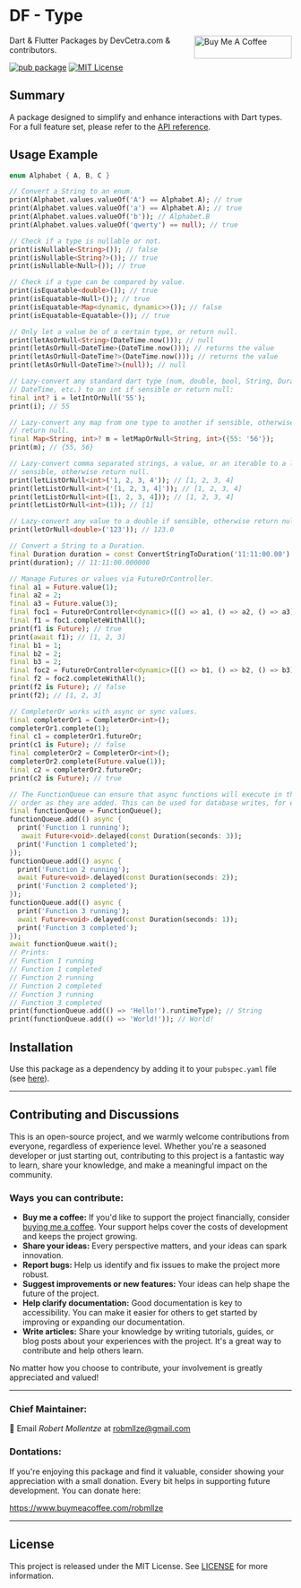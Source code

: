 # DF - Type

<a href="https://www.buymeacoffee.com/robmllze" target="_blank"><img align="right" src="https://cdn.buymeacoffee.com/buttons/default-orange.png" alt="Buy Me A Coffee" height="41" width="174"></a>

Dart & Flutter Packages by DevCetra.com & contributors.

[![pub package](https://img.shields.io/pub/v/df_type.svg)](https://pub.dev/packages/df_type)
[![MIT License](https://img.shields.io/badge/License-MIT-blue.svg)](https://raw.githubusercontent.com/robmllze/df_type/main/LICENSE)

## Summary

A package designed to simplify and enhance interactions with Dart types. For a full feature set, please refer to the [API reference](https://pub.dev/documentation/df_type/).

## Usage Example

```dart
enum Alphabet { A, B, C }

// Convert a String to an enum.
print(Alphabet.values.valueOf('A') == Alphabet.A); // true
print(Alphabet.values.valueOf('a') == Alphabet.A); // true
print(Alphabet.values.valueOf('b')); // Alphabet.B
print(Alphabet.values.valueOf('qwerty') == null); // true

// Check if a type is nullable or not.
print(isNullable<String>()); // false
print(isNullable<String?>()); // true
print(isNullable<Null>()); // true

// Check if a type can be compared by value.
print(isEquatable<double>()); // true
print(isEquatable<Null>()); // true
print(isEquatable<Map<dynamic, dynamic>>()); // false
print(isEquatable<Equatable>()); // true

// Only let a value be of a certain type, or return null.
print(letAsOrNull<String>(DateTime.now())); // null
print(letAsOrNull<DateTime>(DateTime.now())); // returns the value
print(letAsOrNull<DateTime?>(DateTime.now())); // returns the value
print(letAsOrNull<DateTime?>(null)); // null

// Lazy-convert any standard dart type (num, double, bool, String, Duration,
// DateTime, etc.) to an int if sensible or return null:
final int? i = letIntOrNull('55');
print(i); // 55

// Lazy-convert any map from one type to another if sensible, otherwise
// return null.
final Map<String, int>? m = letMapOrNull<String, int>({55: '56'});
print(m); // {55, 56}

// Lazy-convert comma separated strings, a value, or an iterable to a list if
// sensible, otherwise return null.
print(letListOrNull<int>('1, 2, 3, 4')); // [1, 2, 3, 4]
print(letListOrNull<int>('[1, 2, 3, 4]')); // [1, 2, 3, 4]
print(letListOrNull<int>([1, 2, 3, 4])); // [1, 2, 3, 4]
print(letListOrNull<int>(1)); // [1]

// Lazy-convert any value to a double if sensible, otherwise return null.
print(letOrNull<double>('123')); // 123.0

// Convert a String to a Duration.
final Duration duration = const ConvertStringToDuration('11:11:00.00').toDuration();
print(duration); // 11:11:00.000000

// Manage Futures or values via FutureOrController.
final a1 = Future.value(1);
final a2 = 2;
final a3 = Future.value(3);
final foc1 = FutureOrController<dynamic>([() => a1, () => a2, () => a3]);
final f1 = foc1.completeWithAll();
print(f1 is Future); // true
print(await f1); // [1, 2, 3]
final b1 = 1;
final b2 = 2;
final b3 = 2;
final foc2 = FutureOrController<dynamic>([() => b1, () => b2, () => b3]);
final f2 = foc2.completeWithAll();
print(f2 is Future); // false
print(f2); // [1, 2, 3]

// CompleterOr works with async or sync values.
final completerOr1 = CompleterOr<int>();
completerOr1.complete(1);
final c1 = completerOr1.futureOr;
print(c1 is Future); // false
final completerOr2 = CompleterOr<int>();
completerOr2.complete(Future.value(1));
final c2 = completerOr2.futureOr;
print(c2 is Future); // true

// The FunctionQueue can ensure that async functions will execute in the same
// order as they are added. This can be used for database writes, for example.
final functionQueue = FunctionQueue();
functionQueue.add(() async {
  print('Function 1 running');
   await Future<void>.delayed(const Duration(seconds: 3));
  print('Function 1 completed');
});
functionQueue.add(() async {
  print('Function 2 running');
  await Future<void>.delayed(const Duration(seconds: 2));
  print('Function 2 completed');
});
functionQueue.add(() async {
  print('Function 3 running');
  await Future<void>.delayed(const Duration(seconds: 1));
  print('Function 3 completed');
});
await functionQueue.wait();
// Prints:
// Function 1 running
// Function 1 completed
// Function 2 running
// Function 2 completed
// Function 3 running
// Function 3 completed
print(functionQueue.add(() => 'Hello!').runtimeType); // String
print(functionQueue.add(() => 'World!')); // World!
```

## Installation

Use this package as a dependency by adding it to your `pubspec.yaml` file (see [here](https://pub.dev/packages/df_type/install)).

---

## Contributing and Discussions

This is an open-source project, and we warmly welcome contributions from everyone, regardless of experience level. Whether you're a seasoned developer or just starting out, contributing to this project is a fantastic way to learn, share your knowledge, and make a meaningful impact on the community.

### Ways you can contribute:

- **Buy me a coffee:** If you'd like to support the project financially, consider [buying me a coffee](https://www.buymeacoffee.com/robmllze). Your support helps cover the costs of development and keeps the project growing.
- **Share your ideas:** Every perspective matters, and your ideas can spark innovation.
- **Report bugs:** Help us identify and fix issues to make the project more robust.
- **Suggest improvements or new features:** Your ideas can help shape the future of the project.
- **Help clarify documentation:** Good documentation is key to accessibility. You can make it easier for others to get started by improving or expanding our documentation.
- **Write articles:** Share your knowledge by writing tutorials, guides, or blog posts about your experiences with the project. It's a great way to contribute and help others learn.

No matter how you choose to contribute, your involvement is greatly appreciated and valued!

---

### Chief Maintainer:

📧 Email _Robert Mollentze_ at robmllze@gmail.com

### Dontations:

If you're enjoying this package and find it valuable, consider showing your appreciation with a small donation. Every bit helps in supporting future development. You can donate here:

https://www.buymeacoffee.com/robmllze

---

## License

This project is released under the MIT License. See [LICENSE](https://raw.githubusercontent.com/robmllze/df_type/main/LICENSE) for more information.
